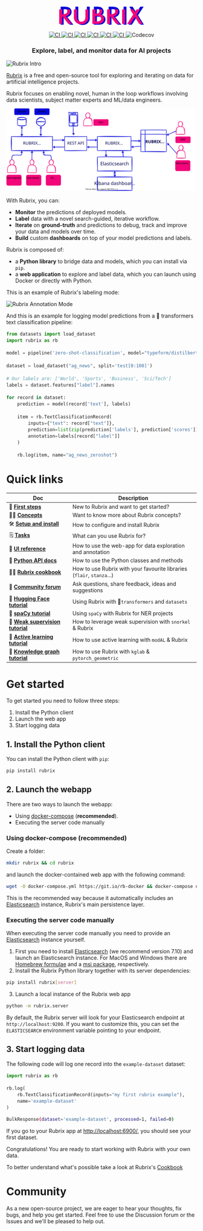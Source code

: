 
<p align="center">
    <img src="docs/images/rubrix_logo.svg" alt="drawing" width="225"/>
</p>

<p align="center">
    <a href="https://github.com/recognai/rubrix/actions">
        <img alt="CI" src="https://github.com/recognai/rubrix/workflows/CI/badge.svg?branch=master&event=push">
    </a>
    <a href="https://pypi.org/project/rubrix/">
        <img alt="CI" src="https://img.shields.io/pypi/v/rubrix.svg?style=flat-square&logo=pypi&logoColor=white">
    </a>
    <a href="https://github.com/ambv/black">
        <img alt="CI" src="https://img.shields.io/badge/code%20style-black-000000.svg?style=flat-square">
    </a>
    <a href="https://twitter.com/recogn_ai">
        <img alt="CI" src="https://img.shields.io/twitter/follow/recogn_ai.svg?style=social&label=Follow">
    </a>
    <a href="https://hub.docker.com/r/recognai/rubrix">
        <img alt="CI" src="https://img.shields.io/docker/pulls/recognai/rubrix">
    </a>
    <a href="https://hub.docker.com/r/recognai/rubrix">
        <img alt="CI" src="https://img.shields.io/docker/v/recognai/rubrix?sort=semver">
    </a>
    <img alt="Codecov" src="https://img.shields.io/codecov/c/github/recognai/rubrix">
</p>

<h3 align="center">Explore, label, and monitor data for AI projects</h3>


![Rubrix Intro](https://github.com/dvsrepo/imgs/blob/main/0shot_explore.gif)

[Rubrix](https://rubrix.ml) is a free and open-source tool for exploring and iterating on data for artificial intelligence projects. 

Rubrix focuses on enabling novel, human in the loop workflows involving data scientists, subject matter experts and ML/data engineers. 

![](docs/images/rubrix_intro.svg)

With Rubrix, you can:

- **Monitor** the predictions of deployed models.
- **Label** data with a novel search-guided, iterative workflow.
- **Iterate** on ****ground-truth**** and predictions to debug, track and improve your data and models over time.
- **Build** custom ****dashboards**** on top of your model predictions and labels.

Rubrix is composed of:

- a **Python library** to bridge data and models, which you can install via `pip`.
- a **web application** to explore and label data, which you can launch using Docker or directly with Python.


This is an example of Rubrix's labeling mode:

![Rubrix Annotation Mode](https://github.com/dvsrepo/imgs/blob/main/rubrix_annotation_mode.gif)

And this is an example for logging model predictions from a 🤗 transformers text classification pipeline:

```python
from datasets import load_dataset
import rubrix as rb

model = pipeline('zero-shot-classification', model="typeform/distilbert-base-uncased-mnli")

dataset = load_dataset("ag_news", split='test[0:100]')

# Our labels are: ['World', 'Sports', 'Business', 'Sci/Tech']
labels = dataset.features["label"].names

for record in dataset:
    prediction = model(record['text'], labels)

    item = rb.TextClassificationRecord(
        inputs={"text": record["text"]},
        prediction=list(zip(prediction['labels'], prediction['scores'])),
        annotation=labels[record["label"]]
    )

    rb.log(item, name="ag_news_zeroshot")
```

# Quick links

| Doc | Description |
|---|---|
| 🚶 **[First steps](https://docs.rubrix.ml/en/stable/index.html#first-steps-with-rubrix)**    | New to Rubrix and want to get started? |
| 👩‍🏫 **[Concepts](https://docs.rubrix.ml/en/stable/getting_started/concepts.html)**   | Want to know more about Rubrix concepts? |
| 🛠️ **[Setup and install](https://docs.rubrix.ml/en/stable/getting_started/setup%26installation.html)**  | How to configure and install Rubrix |
| 🗒️ **[Tasks](https://docs.rubrix.ml/en/stable/getting_started/supported_tasks.html)**  | What can you use Rubrix for? |
| 📱 **[UI reference](https://docs.rubrix.ml/en/stable/reference/rubrix_webapp_reference.html)** | How to use the web-app for data exploration and annotation |
| 🐍 **[Python API docs](https://docs.rubrix.ml/en/stable/reference/python_client_api.html)** | How to use the Python classes and methods |
| 👩‍🍳 **[Rubrix cookbook](https://docs.rubrix.ml/en/stable/guides/cookbook.html)**   | How to use Rubrix with your favourite libraries (`flair`, `stanza`...)  |
| 👋 **[Community forum](https://github.com/recognai/rubrix/discussions)**   | Ask questions, share feedback, ideas and suggestions  |
| 🤗 **[Hugging Face tutorial](https://docs.rubrix.ml/en/stable/tutorials/01-huggingface.html)** | Using Rubrix with 🤗`transformers` and `datasets` |
| 💫 **[spaCy tutorial](https://docs.rubrix.ml/en/stable/tutorials/02-spacy.html)** | Using `spaCy` with Rubrix for NER projects |
| 🐠 **[Weak supervision tutorial](https://docs.rubrix.ml/en/stable/tutorials/04-snorkel.html)** | How to leverage weak supervision with `snorkel` & Rubrix |
| 🤔 **[Active learning tutorial](https://docs.rubrix.ml/en/stable/tutorials/05-active_learning.html)** | How to use active learning with `modAL` & Rubrix |
| 🧪 **[Knowledge graph tutorial](https://docs.rubrix.ml/en/stable/tutorials/03-kglab_pytorch_geometric.html)** | How to use Rubrix with `kglab` & `pytorch_geometric` |

# Get started

To get started you need to follow three steps:

1. Install the Python client
2. Launch the web app
3. Start logging data
   
## 1. Install the Python client

You can install the Python client with `pip`:

```python
pip install rubrix
```

## 2. Launch the webapp

There are two ways to launch the webapp:

- Using [docker-compose](https://docs.docker.com/compose/) (**recommended**).
- Executing the server code manually

### Using docker-compose (recommended)

Create a folder:

```bash
mkdir rubrix && cd rubrix
```

and launch the docker-contained web app with the following command:

```bash
wget -O docker-compose.yml https://git.io/rb-docker && docker-compose up
```

This is the recommended way because it automatically includes an
[Elasticsearch](https://www.elastic.co/elasticsearch/) instance, Rubrix's main persistence layer.

### Executing the server code manually

When executing the server code manually you need to provide an [Elasticsearch](https://www.elastic.co/elasticsearch/) instance yourself.

1. First you need to install
   [Elasticsearch](https://www.elastic.co/guide/en/elasticsearch/reference/7.10/install-elasticsearch.html)
   (we recommend version 7.10) and launch an Elasticsearch instance.
   For MacOS and Windows there are
   [Homebrew formulae](https://www.elastic.co/guide/en/elasticsearch/reference/7.13/brew.html) and a
   [msi package](https://www.elastic.co/guide/en/elasticsearch/reference/current/windows.html), respectively.
2. Install the Rubrix Python library together with its server dependencies:

```bash
pip install rubrix[server]
```

3. Launch a local instance of the Rubrix web app

```bash
python -m rubrix.server
```

By default, the Rubrix server will look for your Elasticsearch endpoint at ``http://localhost:9200``.
If you want to customize this, you can set the ``ELASTICSEARCH`` environment variable pointing to your endpoint.

## 3. Start logging data

The following code will log one record into the `example-dataset` dataset: 

```python
import rubrix as rb

rb.log(
    rb.TextClassificationRecord(inputs="my first rubrix example"),
    name='example-dataset'
)

```

```bash
BulkResponse(dataset='example-dataset', processed=1, failed=0)
```

If you go to your Rubrix app at [http://localhost:6900/](http://localhost:6900/), you should see your first dataset.

Congratulations! You are ready to start working with Rubrix with your own data.

To better understand what's possible take a look at Rubrix's [Cookbook](https://docs.rubrix.ml/en/stable/guides/cookbook.html)

# Community
As a new open-source project, we are eager to hear your thoughts, fix bugs, and help you get started. Feel free to use the Discussion forum or the Issues and we'll be pleased to help out.
